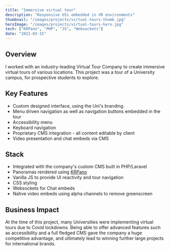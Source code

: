 ```yaml
---
title: "Immersive virtual tour"
description: "Responsive UIs embedded in VR environments"
thumbnail: "/images/projects/virtual-tours-thumb.jpg"
heroImage: "/images/projects/virtual-tours-hero.jpg"
tech: ["KRPano", "PHP", "JS", "Websockets"]
date: "2021-03-15"
---
```


## Overview

I worked with an industry-leading Virtual Tour Company to create immersive virtual tours of various locations. This project was a tour of a University campus, for prospective students to explore.

## Key Features

- Custom designed interface, using the Uni's branding.
- Menu driven navigation as well as navigation buttons embedded in the tour
- Accessibility menu
- Keyboard navigation
- Proprietary CMS integration - all content editable by client
- Video presentation and chat embeds via CMS

## Stack

- Integrated with the company's custom CMS built in PHP/Laravel
- Panoramas rendered using [KRPano](https://krpano.com/home/)
- Vanilla JS to provide UI reactivity and tour navigation
- CSS styling
- Websockets for Chat embeds
- Native video embeds using alpha channels to remove greenscreen

## Business Impact

At the time of this project, many Universities were implementing virtual tours due to Covid lockdowns. Being able to offer advanced features such as accessibility and a full fledged CMS gave the company a huge competitive advantage, and ultimately lead to winning further large projects for international brands.
